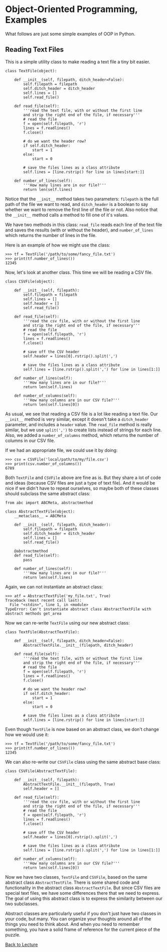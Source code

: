 # Object-Oriented Programming, Examples

What follows are just some simple examples of OOP in Python.

## Reading Text Files

This is a simple utility class to make reading a text file a tiny bit easier.

    class TextFile(object):
    
        def __init__(self, filepath, ditch_header=False):
            self.filepath = filepath
            self.ditch_header = ditch_header
            self.lines = []
            self.read_file()
        
        def read_file(self):
            '''read the text file, with or without the first line
            and strip the right end of the file, if necessary'''
            # read the file
            f = open(self.filepath, 'r')
            lines = f.readlines()
            f.close()
    
            # do we want the header row?
            if self.ditch_header:
                start = 1
            else:
                start = 0
            
            # save the files lines as a class attribute
            self.lines = [line.rstrip() for line in lines[start:]]
        
        def number_of_lines(self):
            '''How many lines are in our file?'''
            return len(self.lines)

Notice that the `__init__` method takes two parameters: `filepath` is the full path of the file we want to read, and `ditch_header` is a boolean to say whether we want to remove the first line of the file or not. Also notice that the `__init__` method calls a method to fill one of it's values.

We have two methods in this class: `read_file` reads each line of the text file and saves the results (with or without the header), and `number_of_lines` which returns the number of lines in the file.

Here is an example of how we might use the class:

    >>> tf = TextFile('/path/to/some/fancy_file.txt')
    >>> print(tf.number_of_lines())
    12345

Now, let's look at another class. This time we will be reading a CSV file.

    class CSVFile(object):
    
        def __init__(self, filepath):
            self.filepath = filepath
            self.lines = []
            self.header = []
            self.read_file()
        
        def read_file(self):
            '''read the csv file, with or without the first line
            and strip the right end of the file, if necessary'''
            # read the file
            f = open(self.filepath, 'r')
            lines = f.readlines()
            f.close()
            
            # save off the CSV header
            self.header = lines[0].rstrip().split(',')
            
            # save the files lines as a class attribute
            self.lines = [line.rstrip().split(',') for line in lines[1:]]
        
        def number_of_lines(self):
            '''How many lines are in our file?'''
            return len(self.lines)
        
        def number_of_columns(self):
            '''How many columns are in our CSV file?'''
            return len(self.lines[0])

As usual, we see that reading a CSV file is a lot like reading a text file. Our `__init__` method is very similar, except it doesn't take a `ditch_header` parameter, and includes a `header` value. The `read_file` method is really similar, but we use `split(',')` to create lists instead of strings for each line. Also, we added a `number_of_columns` method, which returns the number of columns in our CSV file.

If we had an appropriate file, we could use it by doing:

    >>> csv = CSVFile('local/path/to/my/file.csv')
    >>> print(csv.number_of_columns())
    6789

Both `TextFile` and `CSVFile` above are fine as is. But they share a lot of code and ideas (because CSV files are just a type of text file). And it would be nice if we didn't have to repeat ourselves, so maybe both of these classes should subclass the same abstract class:

    from abc import ABCMeta, abstractmethod
    
    class AbstractTextFile(object):
        __metaclass__ = ABCMeta
        
        def __init__(self, filepath, ditch_header):
            self.filepath = filepath
            self.ditch_header = ditch_header
            self.lines = []
            self.read_file()

        @abstractmethod
        def read_file(self):
            pass
            
        def number_of_lines(self):
            '''How many lines are in our file?'''
            return len(self.lines)

Again, we can not instantiate an abstract class:

    >>> atf = AbstractTextFile('my_file.txt', True)
    Traceback (most recent call last):
      File "<stdin>", line 1, in <module>
    TypeError: Can't instantiate abstract class AbstractTextFile with abstract methods get_area

Now we can re-write `TextFile` using our new abstract class:

    class TextFile(AbstractTextFile):
    
        def __init__(self, filepath, ditch_header=False):
            AbstractTextFile.__init__(filepath, ditch_header)
        
        def read_file(self):
            '''read the text file, with or without the first line
            and strip the right end of the file, if necessary'''
            # read the file
            f = open(self.filepath, 'r')
            lines = f.readlines()
            f.close()
    
            # do we want the header row?
            if self.ditch_header:
                start = 1
            else:
                start = 0
            
            # save the files lines as a class attribute
            self.lines = [line.rstrip() for line in lines[start:]]

Even though `TextFile` is now based on an abstract class, we don't change how we would use it:

    >>> tf = TextFile('/path/to/some/fancy_file.txt')
    >>> print(tf.number_of_lines())
    12345

We can also re-write our `CSVFile` class using the same abstract base class:

    class CSVFile(AbstractTextFile):
    
        def __init__(self, filepath):
            AbstractTextFile.__init__(filepath, True)
            self.header = []
        
        def read_file(self):
            '''read the csv file, with or without the first line
            and strip the right end of the file, if necessary'''
            # read the file
            f = open(self.filepath, 'r')
            lines = f.readlines()
            f.close()
            
            # save off the CSV header
            self.header = lines[0].rstrip().split(',')
            
            # save the files lines as a class attribute
            self.lines = [line.rstrip().split(',') for line in lines[1:]]
        
        def number_of_columns(self):
            '''How many columns are in our CSV file?'''
            return len(self.lines[0])
        
Now we have two classes, `TextFile` and `CSVFile`, based on the same abstract class `AbstractTextFile`. There is some shared code and functionality in the abstract class `AbstractTextFile`. But since CSV files are special text files, we have some differences there that we need to express. The goal of using this abstract class is to express the similarity between our two subclasses.

Abstract classes are particularly useful if you don't just have two classes in your code, but many. You can organize your thoughts around all of the things you need to think about. And when you need to remember something, you have a solid frame of reference for the current piece of the puzzle.


[Back to Lecture](lecture_07.md)
